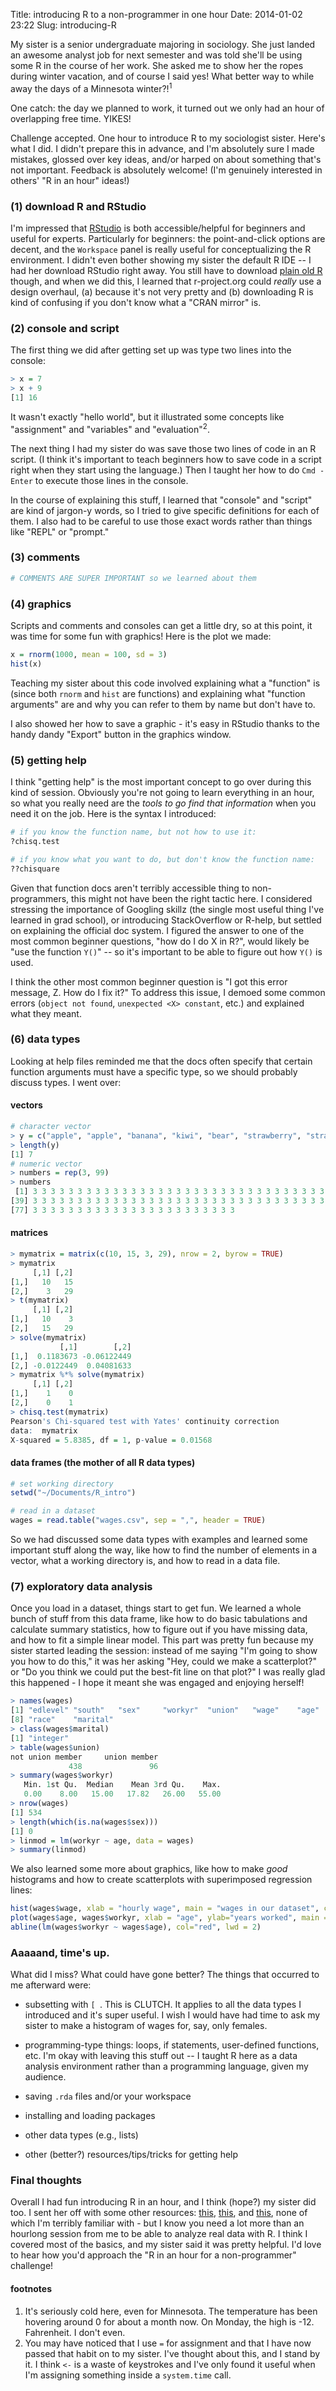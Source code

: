 Title: introducing R to a non-programmer in one hour
Date: 2014-01-02 23:22
Slug: introducing-R

My sister is a senior undergraduate majoring in sociology.  She just landed an awesome analyst job for next semester and was told she'll be using some R in the course of her work.  She asked me to show her the ropes during winter vacation, and of course I said yes!  What better way to while away the days of a Minnesota winter?!<sup>1</sup>

One catch: the day we planned to work, it turned out we only had an hour of overlapping free time. YIKES!

Challenge accepted. One hour to introduce R to my sociologist sister.  Here's what I did.  I didn't prepare this in advance, and I'm absolutely sure I made mistakes, glossed over key ideas, and/or harped on about something that's not important.  Feedback is absolutely welcome! (I'm genuinely interested in others' "R in an hour" ideas!)

### (1) download R and RStudio
I'm impressed that [RStudio](http://www.rstudio.com/) is both accessible/helpful for beginners and useful for experts.  Particularly for beginners: the point-and-click options are decent, and the `Workspace` panel is really useful for conceptualizing the R environment.  I didn't even bother showing my sister the default R IDE -- I had her download RStudio right away.  You still have to download [plain old R](http://www.r-project.org/) though, and when we did this, I learned that r-project.org could _really_ use a design overhaul, (a) because it's not very pretty and (b) downloading R is kind of confusing if you don't know what a "CRAN mirror" is.  

### (2) console and script
The first thing we did after getting set up was type two lines into the console:

```R
> x = 7
> x + 9
[1] 16
```

It wasn't exactly "hello world", but it illustrated some concepts like "assignment" and "variables" and "evaluation"<sup>2</sup>.

The next thing I had my sister do was save those two lines of code in an R script.  (I think it's important to teach beginners how to save code in a script right when they start using the language.)  Then I taught her how to do ` Cmd - Enter ` to execute those lines in the console. 

In the course of explaining this stuff, I learned that "console" and "script" are kind of jargon-y words, so I tried to give specific definitions for each of them.  I also had to be careful to use those exact words rather than things like "REPL" or "prompt."

### (3) comments

```R
# COMMENTS ARE SUPER IMPORTANT so we learned about them
```

### (4) graphics
Scripts and comments and consoles can get a little dry, so at this point, it was time for some fun with graphics! Here is the plot we made:
```R
x = rnorm(1000, mean = 100, sd = 3)
hist(x)
```
Teaching my sister about this code involved explaining what a "function" is (since both `rnorm` and `hist` are functions) and explaining what "function arguments" are and why you can refer to them by name but don't have to.

I also showed her how to save a graphic - it's easy in RStudio thanks to the handy dandy "Export" button in the graphics window.  

### (5) getting help
I think "getting help" is the most important concept to go over during this kind of session.  Obviously you're not going to learn everything in an hour, so what you really need are the _tools to go find that information_ when you need it on the job.  Here is the syntax I introduced:
```python
# if you know the function name, but not how to use it:
?chisq.test

# if you know what you want to do, but don't know the function name:
??chisquare
```
Given that function docs aren't terribly accessible thing to non-programmers, this might not have been the right tactic here.  I considered stressing the importance of Googling skillz (the single most useful thing I've learned in grad school), or introducing StackOverflow or R-help, but settled on explaining the official doc system.  I figured the answer to one of the most common beginner questions, "how do I do X in R?", would likely be "use the function `Y()`" -- so it's important to be able to figure out how `Y()` is used. 

I think the other most common beginner question is "I got this error message, Z.  How do I fix it?"  To address this issue, I demoed some common errors (`object not found`, `unexpected <X> constant`, etc.) and explained what they meant.

### (6) data types
Looking at help files reminded me that the docs often specify that certain function arguments must have a specific type, so we should probably discuss types.  I went over:

#### vectors
```R
# character vector
> y = c("apple", "apple", "banana", "kiwi", "bear", "strawberry", "strawberry")
> length(y)
[1] 7
# numeric vector
> numbers = rep(3, 99)
> numbers
 [1] 3 3 3 3 3 3 3 3 3 3 3 3 3 3 3 3 3 3 3 3 3 3 3 3 3 3 3 3 3 3 3 3 3 3 3 3 3 3
[39] 3 3 3 3 3 3 3 3 3 3 3 3 3 3 3 3 3 3 3 3 3 3 3 3 3 3 3 3 3 3 3 3 3 3 3 3 3 3
[77] 3 3 3 3 3 3 3 3 3 3 3 3 3 3 3 3 3 3 3 3 3 3 3

```
#### matrices
```R
> mymatrix = matrix(c(10, 15, 3, 29), nrow = 2, byrow = TRUE)
> mymatrix
     [,1] [,2]
[1,]   10   15
[2,]    3   29
> t(mymatrix)
     [,1] [,2]
[1,]   10    3
[2,]   15   29
> solve(mymatrix)
           [,1]        [,2]
[1,]  0.1183673 -0.06122449
[2,] -0.0122449  0.04081633
> mymatrix %*% solve(mymatrix)
     [,1] [,2]
[1,]    1    0
[2,]    0    1
> chisq.test(mymatrix)
Pearson's Chi-squared test with Yates' continuity correction
data:  mymatrix
X-squared = 5.8385, df = 1, p-value = 0.01568
```
#### data frames (the mother of all R data types)
```R
# set working directory
setwd("~/Documents/R_intro")

# read in a dataset
wages = read.table("wages.csv", sep = ",", header = TRUE)
```
So we had discussed some data types with examples and learned some important stuff along the way, like how to find the number of elements in a vector, what a working directory is, and how to read in a data file.  

### (7) exploratory data analysis
Once you load in a dataset, things start to get fun.  We learned a whole bunch of stuff from this data frame, like how to do basic tabulations and calculate summary statistics, how to figure out if you have missing data, and how to fit a simple linear model.  This part was pretty fun because my sister started leading the session: instead of me saying "I'm going to show you how to do this," it was her asking "Hey, could we make a scatterplot?" or "Do you think we could put the best-fit line on that plot?"  I was really glad this happened - I hope it meant she was engaged and enjoying herself!
```R
> names(wages)
[1] "edlevel" "south"   "sex"     "workyr"  "union"   "wage"    "age"    
[8] "race"    "marital"
> class(wages$marital)
[1] "integer"
> table(wages$union)
not union member     union member 
             438               96 
> summary(wages$workyr)
   Min. 1st Qu.  Median    Mean 3rd Qu.    Max. 
   0.00    8.00   15.00   17.82   26.00   55.00 
> nrow(wages)
[1] 534
> length(which(is.na(wages$sex)))
[1] 0
> linmod = lm(workyr ~ age, data = wages)
> summary(linmod)
```
We also learned some more about graphics, like how to make _good_ histograms and how to create scatterplots with superimposed regression lines:
```R
hist(wages$wage, xlab = "hourly wage", main = "wages in our dataset", col = "purple")
plot(wages$age, wages$workyr, xlab = "age", ylab="years worked", main = "age vs. years worked")
abline(lm(wages$workyr ~ wages$age), col="red", lwd = 2)
```

### Aaaaand, time's up.
What did I miss?  What could have gone better?  The things that occurred to me afterward were:

* subsetting with ` [  `.  This is CLUTCH.  It applies to all the data types I introduced and it's super useful.  I wish I would have had time to ask my sister to make a histogram of wages for, say, only females. 

* programming-type things: loops, if statements, user-defined functions, etc.  I'm okay with leaving this stuff out -- I taught R here as a data analysis environment rather than a programming language, given my audience.

* saving `.rda` files and/or your workspace

* installing and loading packages

* other data types (e.g., lists)

* other (better?) resources/tips/tricks for getting help

### Final thoughts
Overall I had fun introducing R in an hour, and I think (hope?) my sister did too.  I sent her off with some other resources: [this](https://www.codeschool.com/courses/try-r), [this](http://www.cookbook-r.com/), and [this](http://www.datacamp.com/courses/introduction-to-r), none of which I'm terribly familiar with - but I know you need a lot more than an hourlong session from me to be able to analyze real data with R.  I think I covered most of the basics, and my sister said it was pretty helpful.  I'd love to hear how you'd approach the "R in an hour for a non-programmer" challenge!

#### footnotes
1. It's seriously cold here, even for Minnesota.  The temperature has been hovering around 0 for about a month now.  On Monday, the high is -12.  Fahrenheit.  I don't even.
2.  You may have noticed that I use ` = ` for assignment and that I have now passed that habit on to my sister.  I've thought about this, and I stand by it.  I think ` <- ` is a waste of keystrokes and I've only found it useful when I'm assigning something inside a `system.time` call.


